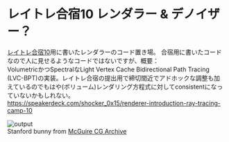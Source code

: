 # レイトレ合宿10 レンダラー & デノイザー？
[レイトレ合宿10](https://sites.google.com/view/rtcamp10)用に書いたレンダラーのコード置き場。
合宿用に書いたコードなので人に見せるようなコードではないですが、概要：\
VolumetricかつSpectralなLight Vertex Cache Bidirectional Path Tracing (LVC-BPT)の実装。レイトレ合宿の提出用で締切間近でアドホックな調整も加えているのでもはや(ボリューム)レンダリング方程式に対してconsistentになっていないかもしれない。\
https://speakerdeck.com/shocker_0x15/renderer-introduction-ray-tracing-camp-10

![output](output.png)\
Stanford bunny from [McGuire CG Archive](https://casual-effects.com/data/)